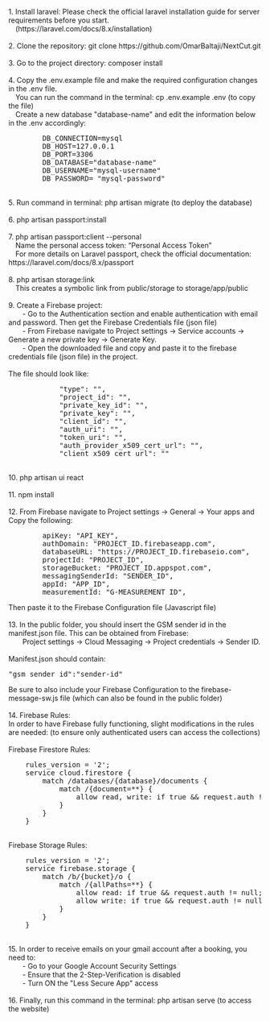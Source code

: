 <p>
    1. Install laravel: Please check the official laravel installation guide for server requirements before you start. <br/>&emsp;(https://laravel.com/docs/8.x/installation) <br/> <br/>
    2. Clone the repository: git clone https://github.com/OmarBaltaji/NextCut.git  <br/><br/>
    3. Go to the project directory: composer install  <br/><br/>
    4. Copy the .env.example file and make the required configuration changes in the .env file.  <br/>
    &emsp;You can run the command in the terminal: cp .env.example .env (to copy the file) <br/>
    &emsp;Create a new database "database-name" and edit the information below in the .env accordingly:  <br/>
    <pre>
        DB_CONNECTION=mysql
        DB_HOST=127.0.0.1
        DB_PORT=3306
        DB_DATABASE="database-name" 
        DB_USERNAME="mysql-username"
        DB_PASSWORD= "mysql-password"</pre><br/>
    5. Run command in terminal: php artisan migrate (to deploy the database)<br/><br/>
    6. php artisan passport:install<br/><br/>
    7. php artisan passport:client --personal <br/>
    &emsp;Name the personal access token: “Personal Access Token” <br/>
    &emsp;For more details on Laravel passport, check the official documentation: https://laravel.com/docs/8.x/passport<br/><br/>
    8.  php artisan storage:link<br/>
      &emsp;This creates a symbolic link from public/storage to storage/app/public<br/><br/>
    9. Create a Firebase project:<br/>
        &emsp;&emsp;- Go to the Authentication section and enable authentication with email and password. Then get the Firebase Credentials file (json file)<br/>
        &emsp;&emsp;- From Firebase navigate to Project settings -> Service accounts -> Generate a new private key -> Generate Key.<br/>
        &emsp;&emsp;- Open the downloaded file and copy and paste it to the firebase credentials file (json file) in the project.
        <br/><br/>
     The file should look like:<br/>
        <pre>
            "type": "",
            "project_id": "",
            "private_key_id": "",
            "private_key": "",
            "client_id": "",
            "auth_uri": "",
            "token_uri": "",
            "auth_provider_x509_cert_url": "",
            "client_x509_cert_url": ""</pre><br/>
    10. php artisan ui react<br/><br/>
    11. npm install <br/><br/>
    12. From Firebase navigate to Project settings -> General -> Your apps and Copy the following:<br/>
    <pre>
        apiKey: "API_KEY",
        authDomain: "PROJECT_ID.firebaseapp.com",
        databaseURL: "https://PROJECT_ID.firebaseio.com",
        projectId: "PROJECT_ID",
        storageBucket: "PROJECT_ID.appspot.com",
        messagingSenderId: "SENDER_ID",
        appId: "APP_ID",
        measurementId: "G-MEASUREMENT_ID",</pre>
    Then paste it to the Firebase Configuration file (Javascript file)<br/><br/>
    13. In the public folder, you should insert the GSM sender id in the  manifest.json file. This can be obtained from Firebase:<br/>   
    &emsp;&emsp;Project settings -> Cloud Messaging -> Project credentials -> Sender ID.<br/><br/>
    Manifest.json should contain:<br/>
    <pre>"gsm_sender_id":"sender-id"</pre>
    Be sure to also include your Firebase Configuration to the firebase-message-sw.js file (which can also be found in the public folder)<br/><br/>
    14. Firebase Rules:<br/>
    In order to have Firebase fully functioning, slight modifications in the rules are needed: (to ensure only authenticated users can access the collections)<br/><br/>
    Firebase Firestore Rules:<br/>
    <pre>
    rules_version = '2';
    service cloud.firestore {
        match /databases/{database}/documents {
            match /{document=**} {
                allow read, write: if true && request.auth != null;
            }
        }
    }</pre> <br/>
    Firebase Storage Rules:<br/>
    <pre>
    rules_version = '2';
    service firebase.storage {
        match /b/{bucket}/o {
            match /{allPaths=**} {
                allow read: if true && request.auth != null;
                allow write: if true && request.auth != null && request.resource.contentType.matches('image/.*');
            }
        }
    }</pre><br/>
    15. In order to receive emails on your gmail account after a booking, you need to:<br/>
    &emsp;&emsp;- Go to your Google Account Security Settings<br/>
    &emsp;&emsp;- Ensure that the 2-Step-Verification is disabled<br/>
    &emsp;&emsp;- Turn ON the "Less Secure App" access<br/><br/>
    16. Finally, run this command in the terminal: php artisan serve (to access the website)<br/>
</p>
